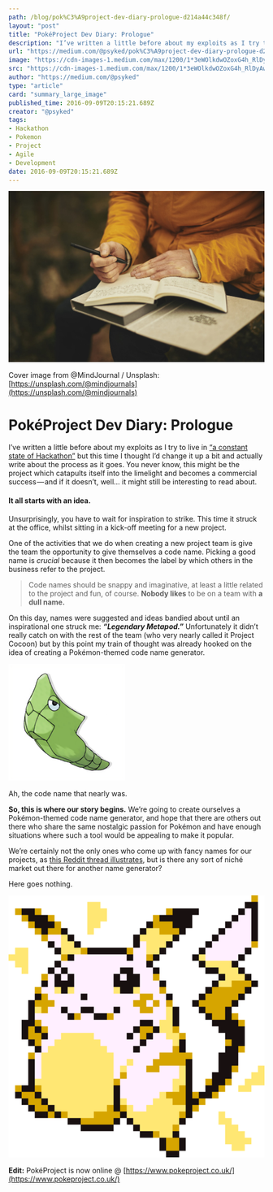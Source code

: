 ```yaml
---
path: /blog/pok%C3%A9project-dev-diary-prologue-d214a44c348f/
layout: "post"
title: "PokéProject Dev Diary: Prologue"
description: "I’ve written a little before about my exploits as I try to live in “a constant state of Hackathon” but this time I thought I’d change it…"
url: "https://medium.com/@psyked/pok%C3%A9project-dev-diary-prologue-d214a44c348f"
image: "https://cdn-images-1.medium.com/max/1200/1*3eWOlkdwOZoxG4h_RlDyAw.jpeg"
src: "https://cdn-images-1.medium.com/max/1200/1*3eWOlkdwOZoxG4h_RlDyAw.jpeg"
author: "https://medium.com/@psyked"
type: "article"
card: "summary_large_image"
published_time: 2016-09-09T20:15:21.689Z
creator: "@psyked"
tags:
- Hackathon
- Pokemon
- Project
- Agile
- Development
date: 2016-09-09T20:15:21.689Z
---
```


![](1*3eWOlkdwOZoxG4h_RlDyAw.jpeg)

Cover image from @MindJournal / Unsplash: [https://unsplash.com/@mindjournals](https://unsplash.com/@mindjournals)

# PokéProject Dev Diary: Prologue

I’ve written a little before about my exploits as I try to live in [“a constant state of Hackathon”](https://medium.com/@psyked/explorative-prototyping-71f2ad9d4e41#.3nklt53n5) but this time I thought I’d change it up a bit and actually write about the process as it goes. You never know, this might be the project which catapults itself into the limelight and becomes a commercial success — and if it doesn’t, well… it might still be interesting to read about.

#### It all starts with an idea.

Unsurprisingly, you have to wait for inspiration to strike. This time it struck at the office, whilst sitting in a kick-off meeting for a new project.

One of the activities that we do when creating a new project team is give the team the opportunity to give themselves a code name. Picking a good name is _crucial_ because it then becomes the label by which others in the business refer to the project.

> Code names should be snappy and imaginative, at least a little related to the project and fun, of course. **Nobody likes** to be on a team with **a dull name.**

On this day, names were suggested and ideas bandied about until an inspirational one struck me: **_“Legendary Metapod.”_** Unfortunately it didn’t really catch on with the rest of the team (who very nearly called it Project Cocoon) but by this point my train of thought was already hooked on the idea of creating a Pokémon-themed code name generator.

![](1*kALc_au61lHxmyQDtot3FQ.png)

Ah, the code name that nearly was.

**So, this is where our story begins.** We’re going to create ourselves a Pokémon-themed code name generator, and hope that there are others out there who share the same nostalgic passion for Pokémon and have enough situations where such a tool would be appealing to make it popular.

We’re certainly not the only ones who come up with fancy names for our projects, as [this Reddit thread illustrates](https://www.reddit.com/r/agile/comments/3pd54h/scrum_team_names/), but is there any sort of niché market out there for another name generator?

Here goes nothing.

![](1*s_yp27s0G-WycpVZ0sQ5ug.png)

**Edit:** PokéProject is now online @ [https://www.pokeproject.co.uk/](https://www.pokeproject.co.uk/)